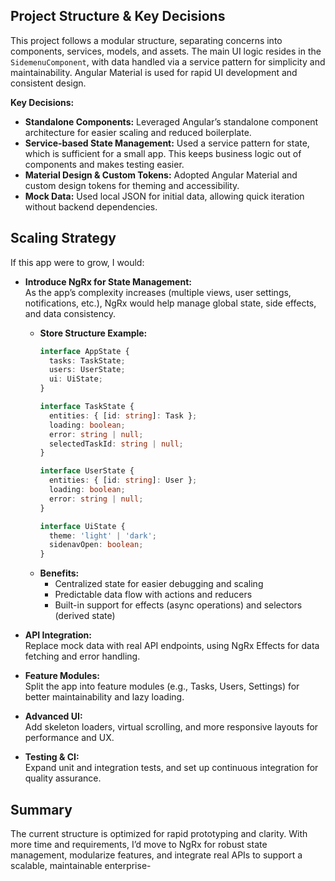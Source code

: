 ## Project Structure & Key Decisions

This project follows a modular structure, separating concerns into components, services, models, and assets. The main UI logic resides in the `SidemenuComponent`, with data handled via a service pattern for simplicity and maintainability. Angular Material is used for rapid UI development and consistent design.

**Key Decisions:**
- **Standalone Components:** Leveraged Angular’s standalone component architecture for easier scaling and reduced boilerplate.
- **Service-based State Management:** Used a service pattern for state, which is sufficient for a small app. This keeps business logic out of components and makes testing easier.
- **Material Design & Custom Tokens:** Adopted Angular Material and custom design tokens for theming and accessibility.
- **Mock Data:** Used local JSON for initial data, allowing quick iteration without backend dependencies.

## Scaling Strategy

If this app were to grow, I would:

- **Introduce NgRx for State Management:**  
  As the app’s complexity increases (multiple views, user settings, notifications, etc.), NgRx would help manage global state, side effects, and data consistency.  
  - **Store Structure Example:**
    ```typescript
    interface AppState {
      tasks: TaskState;
      users: UserState;
      ui: UiState;
    }

    interface TaskState {
      entities: { [id: string]: Task };
      loading: boolean;
      error: string | null;
      selectedTaskId: string | null;
    }

    interface UserState {
      entities: { [id: string]: User };
      loading: boolean;
      error: string | null;
    }

    interface UiState {
      theme: 'light' | 'dark';
      sidenavOpen: boolean;
    }
    ```
  - **Benefits:**  
    - Centralized state for easier debugging and scaling
    - Predictable data flow with actions and reducers
    - Built-in support for effects (async operations) and selectors (derived state)

- **API Integration:**  
  Replace mock data with real API endpoints, using NgRx Effects for data fetching and error handling.

- **Feature Modules:**  
  Split the app into feature modules (e.g., Tasks, Users, Settings) for better maintainability and lazy loading.

- **Advanced UI:**  
  Add skeleton loaders, virtual scrolling, and more responsive layouts for performance and UX.

- **Testing & CI:**  
  Expand unit and integration tests, and set up continuous integration for quality assurance.

## Summary

The current structure is optimized for rapid prototyping and clarity. With more time and requirements, I’d move to NgRx for robust state management, modularize features, and integrate real APIs to support a scalable, maintainable enterprise-